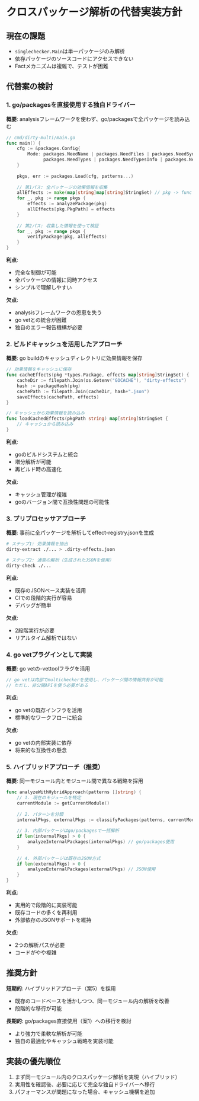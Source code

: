 # クロスパッケージ解析の代替実装方針

## 現在の課題
- `singlechecker.Main`は単一パッケージのみ解析
- 依存パッケージのソースコードにアクセスできない
- Factメカニズムは複雑で、テストが困難

## 代替案の検討

### 1. go/packagesを直接使用する独自ドライバー

**概要**: analysisフレームワークを使わず、go/packagesで全パッケージを読み込む

```go
// cmd/dirty-multi/main.go
func main() {
    cfg := &packages.Config{
        Mode: packages.NeedName | packages.NeedFiles | packages.NeedSyntax | 
              packages.NeedTypes | packages.NeedTypesInfo | packages.NeedDeps,
    }
    
    pkgs, err := packages.Load(cfg, patterns...)
    
    // 第1パス: 全パッケージの効果情報を収集
    allEffects := make(map[string]map[string]StringSet) // pkg -> func -> effects
    for _, pkg := range pkgs {
        effects := analyzePackage(pkg)
        allEffects[pkg.PkgPath] = effects
    }
    
    // 第2パス: 収集した情報を使って検証
    for _, pkg := range pkgs {
        verifyPackage(pkg, allEffects)
    }
}
```

**利点**:
- 完全な制御が可能
- 全パッケージの情報に同時アクセス
- シンプルで理解しやすい

**欠点**:
- analysisフレームワークの恩恵を失う
- go vetとの統合が困難
- 独自のエラー報告機構が必要

### 2. ビルドキャッシュを活用したアプローチ

**概要**: go buildのキャッシュディレクトリに効果情報を保存

```go
// 効果情報をキャッシュに保存
func cacheEffects(pkg *types.Package, effects map[string]StringSet) {
    cacheDir := filepath.Join(os.Getenv("GOCACHE"), "dirty-effects")
    hash := packageHash(pkg)
    cachePath := filepath.Join(cacheDir, hash+".json")
    saveEffects(cachePath, effects)
}

// キャッシュから効果情報を読み込み
func loadCachedEffects(pkgPath string) map[string]StringSet {
    // キャッシュから読み込み
}
```

**利点**:
- goのビルドシステムと統合
- 増分解析が可能
- 再ビルド時の高速化

**欠点**:
- キャッシュ管理が複雑
- goのバージョン間で互換性問題の可能性

### 3. プリプロセッサアプローチ

**概要**: 事前に全パッケージを解析してeffect-registry.jsonを生成

```bash
# ステップ1: 効果情報を抽出
dirty-extract ./... > .dirty-effects.json

# ステップ2: 通常の解析（生成されたJSONを使用）
dirty-check ./...
```

**利点**:
- 既存のJSONベース実装を活用
- CIでの段階的実行が容易
- デバッグが簡単

**欠点**:
- 2段階実行が必要
- リアルタイム解析ではない

### 4. go vetプラグインとして実装

**概要**: go vetの-vettoolフラグを活用

```go
// go vetは内部でmulticheckerを使用し、パッケージ間の情報共有が可能
// ただし、非公開APIを使う必要がある
```

**利点**:
- go vetの既存インフラを活用
- 標準的なワークフローに統合

**欠点**:
- go vetの内部実装に依存
- 将来的な互換性の懸念

### 5. ハイブリッドアプローチ（推奨）

**概要**: 同一モジュール内とモジュール間で異なる戦略を採用

```go
func analyzeWithHybridApproach(patterns []string) {
    // 1. 現在のモジュールを特定
    currentModule := getCurrentModule()
    
    // 2. パターンを分類
    internalPkgs, externalPkgs := classifyPackages(patterns, currentModule)
    
    // 3. 内部パッケージはgo/packagesで一括解析
    if len(internalPkgs) > 0 {
        analyzeInternalPackages(internalPkgs) // go/packages使用
    }
    
    // 4. 外部パッケージは既存のJSON方式
    if len(externalPkgs) > 0 {
        analyzeExternalPackages(externalPkgs) // JSON使用
    }
}
```

**利点**:
- 実用的で段階的に実装可能
- 既存コードの多くを再利用
- 外部依存のJSONサポートを維持

**欠点**:
- 2つの解析パスが必要
- コードがやや複雑

## 推奨方針

**短期的**: ハイブリッドアプローチ（案5）を採用
- 既存のコードベースを活かしつつ、同一モジュール内の解析を改善
- 段階的な移行が可能

**長期的**: go/packages直接使用（案1）への移行を検討
- より強力で柔軟な解析が可能
- 独自の最適化やキャッシュ戦略を実装可能

## 実装の優先順位

1. まず同一モジュール内のクロスパッケージ解析を実現（ハイブリッド）
2. 実用性を確認後、必要に応じて完全な独自ドライバーへ移行
3. パフォーマンスが問題になった場合、キャッシュ機構を追加